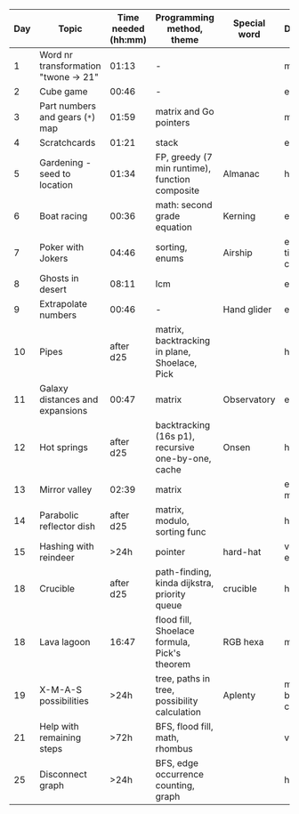 | Day | Topic                                | Time needed (hh:mm) | Programming method, theme                          | Special word | Difficulty             | Used help |
| --- | ------------------------------------ | ------------------- | -------------------------------------------------- | ------------ | ---------------------- | --------- |
| 1   | Word nr transformation "twone -> 21" | 01:13               | -                                                  |              | medium                 |           |
| 2   | Cube game                            | 00:46               | -                                                  |              | easy                   |           |
| 3   | Part numbers and gears (`*`) map     | 01:59               | matrix and Go pointers                             |              | medium                 |           |
| 4   | Scratchcards                         | 01:21               | stack                                              |              | easy                   |           |
| 5   | Gardening - seed to location         | 01:34               | FP, greedy (7 min runtime), function composite     | Almanac      | hard                   |           |
| 6   | Boat racing                          | 00:36               | math: second grade equation                        | Kerning      | easy                   |           |
| 7   | Poker with Jokers                    | 04:46               | sorting, enums                                     | Airship      | easy, but time cons.   |           |
| 8   | Ghosts in desert                     | 08:11               | lcm                                                |              | easy                   |           |
| 9   | Extrapolate numbers                  | 00:46               | -                                                  | Hand glider  | easy                   |           |
| 10  | Pipes                                | after d25           | matrix, backtracking in plane, Shoelace, Pick      |              | hard                   |           |
| 11  | Galaxy distances and expansions      | 00:47               | matrix                                             | Observatory  | easy                   |           |
| 12  | Hot springs                          | after d25           | backtracking (16s p1), recursive one-by-one, cache | Onsen        | hard                   | Hint      |
| 13  | Mirror valley                        | 02:39               | matrix                                             |              | easy, but meh          |           |
| 14  | Parabolic reflector dish             | after d25           | matrix, modulo, sorting func                       |              | hard                   | Hint      |
| 15  | Hashing with reindeer                | >24h                | pointer                                            | hard-hat     | very easy              |           |
| 18  | Crucible                             | after d25           | path-finding, kinda dijkstra, priority queue       | crucible     | hard                   | Solution  |
| 18  | Lava lagoon                          | 16:47               | flood fill, Shoelace formula, Pick's theorem       | RGB hexa     | medium                 | Hint      |
| 19  | X-M-A-S possibilities                | >24h                | tree, paths in tree, possibility calculation       | Aplenty      | medium, but time cons. |           |
| 21  | Help with remaining steps            | >72h                | BFS, flood fill, math, rhombus                     |              | very hard              | Hint      |
| 25  | Disconnect graph                     | >24h                | BFS, edge occurrence counting, graph               |              | hard                   | Hint      |
